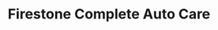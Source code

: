 ---
title: "Firestone Complete Auto Care"
url: /bossier-city/firestone-complete-auto-care/
shop: Autowerkstatt
---